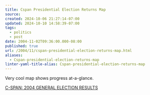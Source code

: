 ```yaml
---
title: Cspan Presidential Election Returns Map
source: 
created: 2024-10-06 21:27:14-07:00
updated: 2024-10-10 14:58:39-07:00
tags:
  - politics
  - post
date: 2004-11-02T09:36:00.000-08:00
published: true
url: /2004/11/cspan-presidential-election-returns-map.html
aliases:
  - Cspan-presidential-election-returns-map
linter-yaml-title-alias: Cspan-presidential-election-returns-map
---
```



Very cool map shows progress at-a-glance.  
  
[C-SPAN: 2004 GENERAL ELECTION RESULTS](https://network.ap.org/dynamic/files/specials/election_night_2004/us_map_govsenhouse/index.html?SITE=CSPANELN&SECTION=POLITICS "C-SPAN: 2004 GENERAL ELECTION RESULTS")